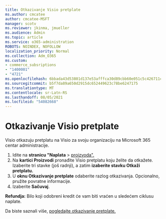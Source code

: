 ```yaml
---
title: Otkazivanje Visio pretplate
ms.author: cmcatee
author: cmcatee-MSFT
manager: scotv
ms.reviewer: jkinma, jmueller
ms.audience: Admin
ms.topic: article
ms.service: o365-administration
ROBOTS: NOINDEX, NOFOLLOW
localization_priority: Normal
ms.collection: Adm_O365
ms.custom:
- commerce_subsriptions
- "1400001"
- "4721"
ms.openlocfilehash: 6bbada43d53801d137e53afffca30d89cbb60e051c5c426711caaadb36cf39bd
ms.sourcegitcommit: b5f7da89a650d2915dc652449623c78be6247175
ms.translationtype: MT
ms.contentlocale: sr-Latn-RS
ms.lasthandoff: 08/05/2021
ms.locfileid: "54082668"
---
```

# <a name="cancel-visio-subscription"></a>Otkazivanje Visio pretplate

Visio otkazuju pretplatu na Visio za svoju organizaciju na Microsoft 365 centar administracije.

1. Idite na **stranicu "Naplata** \> [proizvoda".](https://go.microsoft.com/fwlink/p/?linkid=842054)
2. Na **kartici Proizvodi** pronađite Visio pretplatu koju želite da otkažete. Izaberite tri stavke (još radnji), a zatim **izaberite stavku Otkaži pretplatu.**
3. U **oknu Otkazivanje pretplate** odaberite razlog otkazivanja. Opcionalno, pružite povratne informacije.
4. Izaberite **Sačuvaj**.

**Refundja:** Bilo koji odobreni kredit će vam biti vraćen u sledećem ciklusu naplate.

Da biste saznali više, [pogledajte otkazivanje pretplate.](/microsoft-365/commerce/subscriptions/cancel-your-subscription)